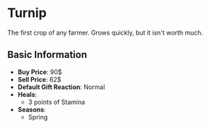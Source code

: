 # Turnip

The first crop of any farmer. Grows quickly, but it isn't worth much.

## Basic Information

- **Buy Price**: 90$
- **Sell Price**: 62$
- **Default Gift Reaction**: Normal
- **Heals**:
  - 3 points of Stamina
- **Seasons**:
  - Spring
